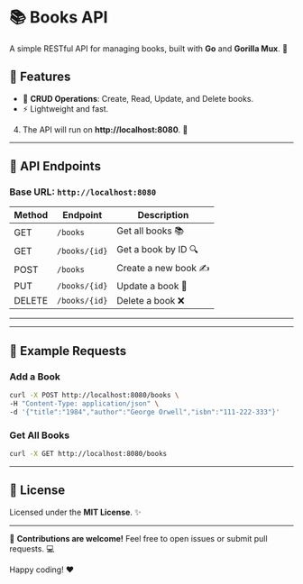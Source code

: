 # 📚 Books API

A simple RESTful API for managing books, built with **Go** and **Gorilla Mux**. 🚀

## 🌟 Features
- 📝 **CRUD Operations**: Create, Read, Update, and Delete books.
- ⚡ Lightweight and fast.


4. The API will run on **http://localhost:8080**. 🎉

---

## 📖 API Endpoints

### Base URL: `http://localhost:8080`

| Method | Endpoint         | Description            |
|--------|------------------|------------------------|
| GET    | `/books`         | Get all books 📚       |
| GET    | `/books/{id}`    | Get a book by ID 🔍    |
| POST   | `/books`         | Create a new book ✍️   |
| PUT    | `/books/{id}`    | Update a book 🔄       |
| DELETE | `/books/{id}`    | Delete a book ❌       |

---



---

## 🐳 Example Requests
### Add a Book
```bash
curl -X POST http://localhost:8080/books \
-H "Content-Type: application/json" \
-d '{"title":"1984","author":"George Orwell","isbn":"111-222-333"}'
```

### Get All Books
```bash
curl -X GET http://localhost:8080/books
```

---

## 📜 License
Licensed under the **MIT License**. ✨

---

👾 **Contributions are welcome!** Feel free to open issues or submit pull requests. 💻

Happy coding! ❤️